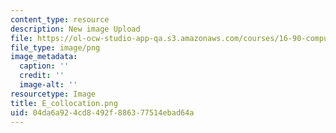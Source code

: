 ```yaml
---
content_type: resource
description: New image Upload
file: https://ol-ocw-studio-app-qa.s3.amazonaws.com/courses/16-90-computational-methods-in-aerospace-engineering-spring-2014/04da6a924cd8492f886377514ebad64a_E_collocation.png
file_type: image/png
image_metadata:
  caption: ''
  credit: ''
  image-alt: ''
resourcetype: Image
title: E_collocation.png
uid: 04da6a92-4cd8-492f-8863-77514ebad64a
---
```

